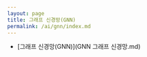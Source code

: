 ```yaml
---
layout: page
title: 그래프 신경망(GNN)
permalink: /ai/gnn/index.md
---
```


- [그래프 신경망(GNN)](GNN 그래프 신경망.md)
